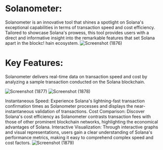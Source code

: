 # Solanometer:

Solanometer is an innovative tool that shines a spotlight on Solana's exceptional capabilities in terms of transaction speed and cost efficiency. Tailored to showcase Solana's prowess, this tool provides users with a direct and informative insight into the remarkable features that set Solana apart in the blockc!
hain ecosystem.
![Screenshot (1876)](https://github.com/nauriculus/Solanometer/assets/24634581/85bf2868-6e9d-445f-8942-8d24f6352c2d)



# Key Features:
Solanometer delivers real-time data on transaction speed and cost by analyzing a sample transaction conducted on the Solana blockchain.

![Screenshot (1877)](https://github.com/nauriculus/Solanometer/assets/24634581/1fbde95a-ab10-4ebb-b992-fa0b040ddc92)
![Screenshot (1878)](https://github.com/nauriculus/Solanometer/assets/24634581/5f87d614-8c58-4611-beab-0964d617b165)

Instantaneous Speed: Experience Solana's lightning-fast transaction confirmation times as Solanometer processes and displays the near-instantaneous validation of transactions.
Cost Comparison: Discover Solana's cost efficiency as Solanometer contrasts transaction fees with those of other prominent blockchain networks, highlighting the economical advantages of Solana.
Interactive Visualization: Through interactive graphs and visual representations, users gain a clear understanding of Solana's performance metrics, making it easy to comprehend complex speed and cost factors.
![Screenshot (1879)](https://github.com/nauriculus/Solanometer/assets/24634581/346042b0-33bc-4f11-9332-8b4ab70e2fa8)
